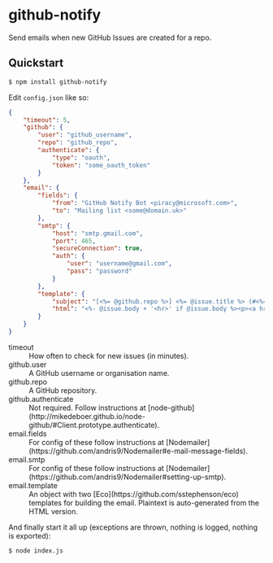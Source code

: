 # github-notify

Send emails when new GitHub Issues are created for a repo.

## Quickstart

```bash
$ npm install github-notify
```

Edit `config.json` like so:

```json
{
    "timeout": 5,
    "github": {
        "user": "github_username",
        "repo": "github_repo",
        "authenticate": {
            "type": "oauth",
            "token": "some_oauth_token"
        }
    },
    "email": {
        "fields": {
            "from": "GitHub Notify Bot <piracy@microsoft.com>",
            "to": "Mailing list <some@domain.uk>"
        },
        "smtp": {
            "host": "smtp.gmail.com",
            "port": 465,
            "secureConnection": true,
            "auth": {
                "user": "username@gmail.com",
                "pass": "password"
            }
        },
        "template": {
            "subject": "[<%= @github.repo %>] <%= @issue.title %> (#<%= @issue.number %>)",
            "html": "<%- @issue.body + '<hr>' if @issue.body %><p><a href='<%= @issue.html_url %>'><%= @issue.html_url %></a></p>"
        }
    }
}
```

<dl>
    <dt>timeout</dt>
    <dd>How often to check for new issues (in minutes).</dd>
    <dt>github.user</dt>
    <dd>A GitHub username or organisation name.</dd>
    <dt>github.repo</dt>
    <dd>A GitHub repository.</dd>
    <dt>github.authenticate</dt>
    <dd>Not required. Follow instructions at [node-github](http://mikedeboer.github.io/node-github/#Client.prototype.authenticate).</dd>
    <dt>email.fields</dt>
    <dd>For config of these follow instructions at [Nodemailer](https://github.com/andris9/Nodemailer#e-mail-message-fields).</dd>
    <dt>email.smtp</dt>
    <dd>For config of these follow instructions at [Nodemailer](https://github.com/andris9/Nodemailer#setting-up-smtp).</dd>
    <dt>email.template</dt>
    <dd>An object with two [Eco](https://github.com/sstephenson/eco) templates for building the email. Plaintext is auto-generated from the HTML version.</dd>
</dl>

And finally start it all up (exceptions are thrown, nothing is logged, nothing is exported):

```bash
$ node index.js
```